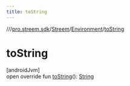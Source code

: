 ```yaml
---
title: toString
---
```

//[<root>](../../../../index.html)/[pro.streem.sdk](../../index.html)/[Streem](../index.html)/[Environment](index.html)/[toString](to-string.html)



# toString



[androidJvm]\
open override fun [toString](to-string.html)(): [String](https://kotlinlang.org/api/latest/jvm/stdlib/kotlin/-string/index.html)




